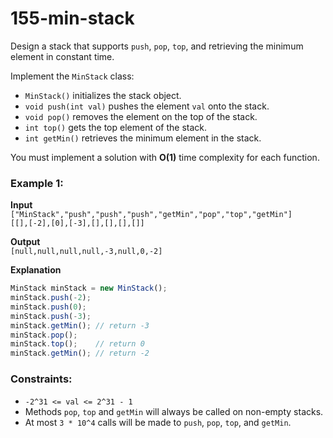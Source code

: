# 155-min-stack

Design a stack that supports `push`, `pop`, `top`, and retrieving the minimum element in constant time.

Implement the `MinStack` class:

- `MinStack()` initializes the stack object.
- `void push(int val)` pushes the element `val` onto the stack.
- `void pop()` removes the element on the top of the stack.
- `int top()` gets the top element of the stack.
- `int getMin()` retrieves the minimum element in the stack.

You must implement a solution with **O(1)** time complexity for each function.

### Example 1:

**Input**  
`["MinStack","push","push","push","getMin","pop","top","getMin"]`  
`[[],[-2],[0],[-3],[],[],[],[]]`

**Output**  
`[null,null,null,null,-3,null,0,-2]`

**Explanation**
```js
MinStack minStack = new MinStack();
minStack.push(-2);
minStack.push(0);
minStack.push(-3);
minStack.getMin(); // return -3
minStack.pop();
minStack.top();    // return 0
minStack.getMin(); // return -2
```

### Constraints:

- `-2^31 <= val <= 2^31 - 1`
- Methods `pop`, `top` and `getMin` will always be called on non-empty stacks.
- At most `3 * 10^4` calls will be made to `push`, `pop`, `top`, and `getMin`.
